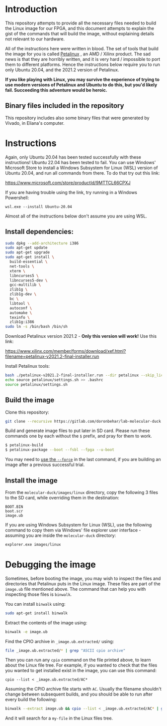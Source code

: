 # Introduction

This repository attempts to provide all the necessary files needed to build the
Linux image for our FPGA, and this document attempts to explain the gist of the
commands that will build the image, without explaining details not relevant to
our hardware.

All of the instructions here were written in blood. The set of tools that build
the image for you is called
[Petalinux](https://www.xilinx.com/products/design-tools/embedded-software/petalinux-sdk.html)
, an AMD / Xilinx product. The sad news is that they are horribly written, and
it is very hard / impossible to port them to different platforms. Hence the
instructions below require you to run only Ubuntu 20.04, and the 2021.2 version
of Petalinux.

**If you like playing with Linux, you may survive the experience of trying to
use modern versions of Petalinux and Ubuntu to do this, but you'd likely
fail. Succeeding this adventure would be heroic.**

## Binary files included in the repository

This repository includes also some binary files that were generated by Vivado,
in Eliana's computer.

<!--TODO: Write a bit about Eliana's Experience and where did all the files came from-->

# Instructions

Again, only Ubuntu 20.04 has been tested successfully with these instructions!
Ubuntu 22.04 has been tested to fail. You can use Windows' Microsoft Store to
install a Windows Subsystem for Linux (WSL) version of Ubuntu 20.04, and run all
commands from there. To do that try out this link:

https://www.microsoft.com/store/productId/9MTTCL66CPXJ

If you are having trouble using the link, try running in a Windows Powershell:

```
wsl.exe --install Ubuntu-20.04
```

Almost all of the instructions below don't assume you are using WSL.

## Install dependencies:

```sh
sudo dpkg --add-architecture i386
sudo apt-get update
sudo apt-get upgrade
sudo apt-get install \
  build-essential \
  net-tools \
  xterm \
  libncurses5 \
  libncurses5-dev \
  gcc-multilib \
  zlib1g \
  zlib1g-dev \
  bc \
  libtool \
  autoconf \
  automake \
  texinfo \
  zlib1g:i386
sudo ln -s /bin/bash /bin/sh
```

Download Petalinux version 2021.2 - **Only this version will work!** Use this link:

https://www.xilinx.com/member/forms/download/xef.html?filename=petalinux-v2021.2-final-installer.run

Install Petalinux tools:

```sh
bash ./petalinux-v2021.2-final-installer.run --dir petalinux --skip_license
echo source petalinux/settings.sh >> .bashrc
source petalinux/settings.sh
```

## Build the image

Clone this repository:

```sh
git clone --recursive https://gitlab.com/doronbehar/lab-molecular-duck molecular-duck && cd molecular-duck
```

Build and generate image files to put later in SD card. Please run these
commands one by each without the `$` prefix, and pray for them to work.

```sh
$ petalinux-build
$ petalinux-package --boot --fsbl --fpga --u-boot
```

You may need to [use the `--force`](https://en.wikipedia.org/wiki/The_Force) in
the last command, if you are building an image after a previous successful trial.

## Install the image

From the `molecular-duck/images/linux` directory, copy the following 3 files to
the SD card, while overriding them in the destination:

```
BOOT.BIN
boot.scr
image.ub
```

If you are using Windows Subsystem for Linux (WSL), use the following command
to copy them via Windows' file explorer user interface - assuming you are
inside the `molecular-duck` directory:

```sh
explorer.exe images/linux
```

# Debugging the image

Sometimes, before booting the image, you may wish to inspect the files and
directories that Petalinux puts in the Linux image. These files are part of the
`image.ub` file mentioned above. The command that can help you with inspecting
those files is `binwalk`.  

You can install `binwalk` using:

```sh
sudo apt-get install binwalk
```

Extract the contents of the image using:

```sh
binwalk -e image.ub
```

Find the CPIO archive in `_image.ub.extracted/` using:

```sh
file _image.ub.extracted/* | grep "ASCII cpio archive"
```

Then you can run any `cpio` command on the file printed above, to learn about
the Linux file tree. For example, if you wanted to check that the files you
wanted to get installed exist in the image, you can use this command: 

```
cpio --list < _image.ub.extracted/AC*
```

Assuming the CPIO archive file starts with `AC`. Usually the filename shouldn't
change between subsequent builds, and you should be able to run after every
build the following:

```sh
binwalk --extract image.ub && cpio --list < _image.ub.extracted/AC* | grep my-file
```

And it will search for a `my-file` in the Linux files tree.
